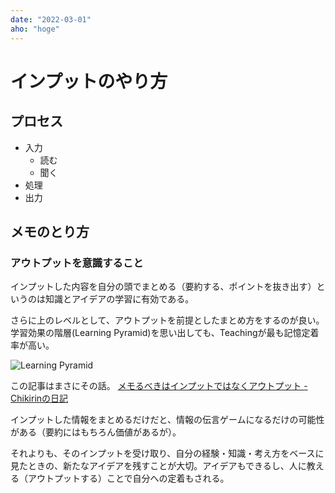 ```yaml
---
date: "2022-03-01"
aho: "hoge"
---
```


# インプットのやり方

## プロセス
* 入力
    * 読む
    * 聞く
* 処理
* 出力

## メモのとり方

### アウトプットを意識すること
インプットした内容を自分の頭でまとめる（要約する、ポイントを抜き出す）というのは知識とアイデアの学習に有効である。

さらに上のレベルとして、アウトプットを前提としたまとめ方をするのが良い。
学習効果の階層(Learning Pyramid)を思い出しても、Teachingが最も記憶定着率が高い。

![Learning Pyramid](https://imgur.com/3a2gxby.png)


この記事はまさにその話。
[メモるべきはインプットではなくアウトプット \- Chikirinの日記](https://chikirin.hatenablog.com/entry/2019/08/18/%E3%83%A1%E3%83%A2%E3%82%8B%E3%81%B9%E3%81%8D%E3%81%AF%E3%82%A4%E3%83%B3%E3%83%97%E3%83%83%E3%83%88%E3%81%A7%E3%81%AF%E3%81%AA%E3%81%8F%E3%82%A2%E3%82%A6%E3%83%88%E3%83%97%E3%83%83%E3%83%88)

インプットした情報をまとめるだけだと、情報の伝言ゲームになるだけの可能性がある（要約にはもちろん価値があるが）。

それよりも、そのインプットを受け取り、自分の経験・知識・考え方をベースに見たときの、新たなアイデアを残すことが大切。アイデアもできるし、人に教える（アウトプットする）ことで自分への定着もされる。
